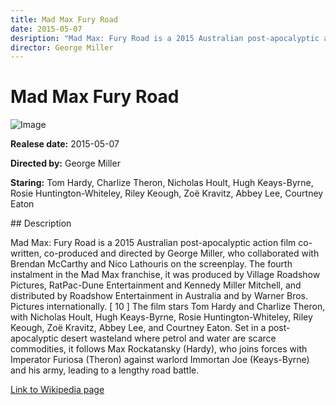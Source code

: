 ```yaml
---
title: Mad Max Fury Road
date: 2015-05-07
desription: "Mad Max: Fury Road is a 2015 Australian post-apocalyptic action film co-written, co-produced and directed by George Miller, who collaborated with Brendan McCarthy and Nico Lathouris on the screenplay. The fourth instalment in the Mad Max franchise, it was produced by Village Roadshow Pictures, RatPac-Dune Entertainment and Kennedy Miller Mitchell, and distributed by Roadshow Entertainment in Australia and by Warner Bros. Pictures internationally. [ 10 ] The film stars Tom Hardy and Charlize Theron, with Nicholas Hoult, Hugh Keays-Byrne, Rosie Huntington-Whiteley, Riley Keough, Zoë Kravitz, Abbey Lee, and Courtney Eaton. Set in a post-apocalyptic desert wasteland where petrol and water are scarce commodities, it follows Max Rockatansky (Hardy), who joins forces with Imperator Furiosa (Theron) against warlord Immortan Joe (Keays-Byrne) and his army, leading to a lengthy road battle."
director: George Miller
---
```


# Mad Max Fury Road
![Image](https://images.bauerhosting.com/legacy/media/5e21/db05/81fe/b312/e5af/44ec/1-mad-max-fury-road.jpg?auto=format&amp;w=1440&amp;q=80)

<p><strong>Realese date:</strong> 2015-05-07</p>
<p><strong>Directed by:</strong> George Miller</p>
<p><strong>Staring:</strong> Tom Hardy, Charlize Theron, Nicholas Hoult, Hugh Keays-Byrne, Rosie Huntington-Whiteley, Riley Keough, Zoë Kravitz, Abbey Lee, Courtney Eaton</p>
## Description
<p>Mad Max: Fury Road is a 2015 Australian post-apocalyptic action film co-written, co-produced and directed by George Miller, who collaborated with Brendan McCarthy and Nico Lathouris on the screenplay. The fourth instalment in the Mad Max franchise, it was produced by Village Roadshow Pictures, RatPac-Dune Entertainment and Kennedy Miller Mitchell, and distributed by Roadshow Entertainment in Australia and by Warner Bros. Pictures internationally. [ 10 ] The film stars Tom Hardy and Charlize Theron, with Nicholas Hoult, Hugh Keays-Byrne, Rosie Huntington-Whiteley, Riley Keough, Zoë Kravitz, Abbey Lee, and Courtney Eaton. Set in a post-apocalyptic desert wasteland where petrol and water are scarce commodities, it follows Max Rockatansky (Hardy), who joins forces with Imperator Furiosa (Theron) against warlord Immortan Joe (Keays-Byrne) and his army, leading to a lengthy road battle.</p>

<a href="https://en.wikipedia.org/wiki/Mad_Max:_Fury_Road">Link to Wikipedia page</a>

